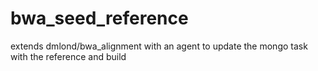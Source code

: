 # bwa_seed_reference
extends dmlond/bwa_alignment with an agent to update the mongo task with the reference and build
